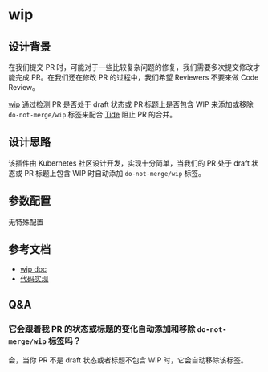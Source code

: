 # wip

## 设计背景

在我们提交 PR 时，可能对于一些比较复杂问题的修复，我们需要多次提交修改才能完成 PR。在我们还在修改 PR 的过程中，我们希望 Reviewers 不要来做 Code Review。

[wip](https://github.com/kubernetes/test-infra/tree/master/prow/plugins/wip) 通过检测 PR 是否处于 draft 状态或 PR 标题上是否包含 WIP 来添加或移除 `do-not-merge/wip` 标签来配合 [Tide](../components/tide.md) 阻止 PR 的合并。

## 设计思路

该插件由 Kubernetes 社区设计开发，实现十分简单，当我们的 PR 处于 draft 状态或 PR 标题上包含 WIP 时自动添加 `do-not-merge/wip` 标签。

## 参数配置

无特殊配置

## 参考文档

- [wip doc](https://prow.tidb.io/plugins?repo=tidb-community-bots%2Fti-community-prow)
- [代码实现](https://github.com/kubernetes/test-infra/tree/master/prow/plugins/wip)

## Q&A

### 它会跟着我 PR 的状态或标题的变化自动添加和移除 `do-not-merge/wip` 标签吗？

会，当你 PR 不是 draft 状态或者标题不包含 WIP 时，它会自动移除该标签。